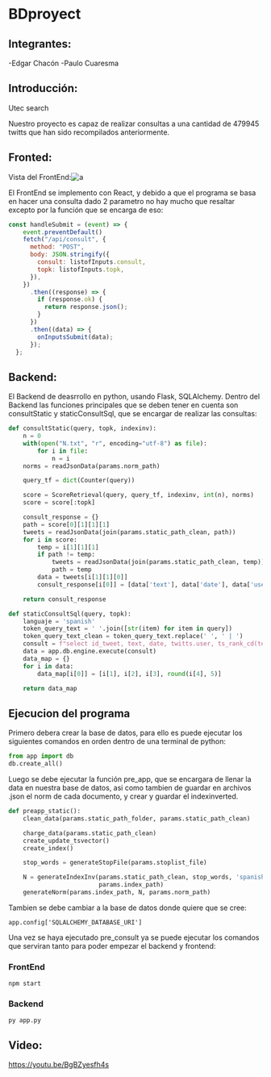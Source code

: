 # BDproyect

## Integrantes:
-Edgar Chacón 
-Paulo Cuaresma

## Introducción:
Utec search

Nuestro proyecto es capaz de realizar consultas a una cantidad de 479945 twitts que han sido recompilados anteriormente.

## Fronted:
Vista del FrontEnd:![a](https://user-images.githubusercontent.com/66433825/173174346-12602b55-e706-4c97-aa06-25a072d2bcf7.jpg)


El FrontEnd se implemento con React, y debido a que el programa se basa en hacer una consulta dado 2 parametro no hay mucho que resaltar excepto por la función que se encarga de eso:


``` javascript 
const handleSubmit = (event) => {
    event.preventDefault()
    fetch("/api/consult", {
      method: "POST",
      body: JSON.stringify({
        consult: listofInputs.consult,
        topk: listofInputs.topk,
      }),
    })
      .then((response) => {
        if (response.ok) {
          return response.json();
        }
      })
      .then((data) => {
        onInputsSubmit(data);
      });
  };

```


## Backend:
El Backend de deasrrollo en python, usando Flask, SQLAlchemy.
Dentro del Backend las funciones principales que se deben tener en cuenta son consultStatic y staticConsultSql, que se encargar de realizar las consultas:
``` python 
def consultStatic(query, topk, indexinv):
    n = 0
    with(open("N.txt", "r", encoding="utf-8") as file):
        for i in file:
            n = i
    norms = readJsonData(params.norm_path)

    query_tf = dict(Counter(query))

    score = ScoreRetrieval(query, query_tf, indexinv, int(n), norms)
    score = score[:topk]

    consult_response = {}
    path = score[0][1][1][1]
    tweets = readJsonData(join(params.static_path_clean, path))
    for i in score:
        temp = i[1][1][1]
        if path != temp:
            tweets = readJsonData(join(params.static_path_clean, temp))
            path = temp
        data = tweets[i[1][1][0]]
        consult_response[i[0]] = [data['text'], data['date'], data['user'], round(i[1][0], 5)]

    return consult_response
```
``` python 
def staticConsultSql(query, topk):
    languaje = 'spanish'
    token_query_text = ' '.join([str(item) for item in query])
    token_query_text_clean = token_query_text.replace(' ', ' | ')
    consult = f"select id_tweet, text, date, twitts.user, ts_rank_cd(text_ts, query_ts) as score from twitts, to_tsquery('{languaje}', '{token_query_text_clean}') query_ts where query_ts @@ text_ts order by score desc limit {topk};"
    data = app.db.engine.execute(consult)
    data_map = {}
    for i in data:
        data_map[i[0]] = [i[1], i[2], i[3], round(i[4], 5)]

    return data_map
```


## Ejecucion del programa
Primero debera crear la base de datos, para ello es puede ejecutar los siguientes comandos en orden dentro de una terminal de python:
```python 
from app import db
db.create_all()
```

Luego se debe ejecutar la función pre_app, que se encargara de llenar la data en nuestra base de datos, asi como tambien de guardar en archivos .json el norm de cada documento, y crear y guardar el indexinverted.



``` python 
def preapp_static():
    clean_data(params.static_path_folder, params.static_path_clean)

    charge_data(params.static_path_clean)
    create_update_tsvector()
    create_index()

    stop_words = generateStopFile(params.stoplist_file)

    N = generateIndexInv(params.static_path_clean, stop_words, 'spanish',
                         params.index_path)
    generateNorm(params.index_path, N, params.norm_path)
```

Tambien se debe cambiar a la base de datos donde quiere que se cree:
```
app.config['SQLALCHEMY_DATABASE_URI'] 
```


Una vez se haya ejecutado pre_consult ya se puede ejecutar los comandos que serviran tanto para poder empezar el backend y frontend:
### FrontEnd
``` 
npm start
```
### Backend
```
py app.py
```




## Video:
https://youtu.be/BgBZyesfh4s
